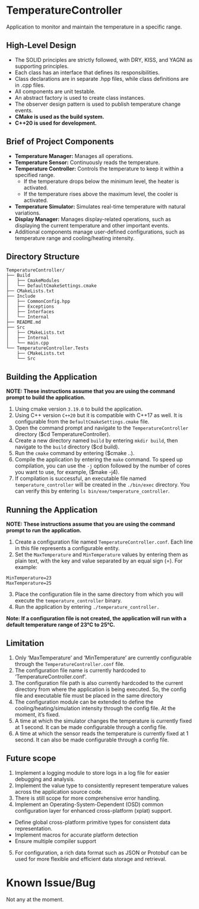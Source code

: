 # TemperatureController
Application to monitor and maintain the temperature in a specific range.

## High-Level Design
- The SOLID principles are strictly followed, with DRY, KISS, and YAGNI as supporting principles.
- Each class has an interface that defines its responsibilities.
- Class declarations are in separate .hpp files, while class definitions are in .cpp files.
- All components are unit testable.
- An abstract factory is used to create class instances.
- The observer design pattern is used to publish temperature change events.
- **CMake is used as the build system.**
- **C++20 is used for development.** 

## Brief of Project Components
- **Temperature Manager:** Manages all operations.
- **Temperature Sensor:** Continuously reads the temperature.
- **Temperature Controller:** Controls the temperature to keep it within a specified range.
  - If the temperature drops below the minimum level, the heater is activated.
  - If the temperature rises above the maximum level, the cooler is activated.
- **Temperature Simulator:** Simulates real-time temperature with natural variations.
- **Display Manager:** Manages display-related operations, such as displaying the current temperature and other important events.
- Additional components manage user-defined configurations, such as temperature range and cooling/heating intensity.

## Directory Structure
```
TemperatureController/
├── Build
│   ├── CmakeModules
│   └── DefaultCmakeSettings.cmake
├── CMakeLists.txt
├── Include
│   ├── CommonConfig.hpp
│   ├── Exceptions
│   ├── Interfaces
│   └── Internal
├── README.md
├── Src
│   ├── CMakeLists.txt
│   ├── Internal
│   └── main.cpp
└── TemperatureController.Tests
    ├── CMakeLists.txt
    └── Src
```

## Building the Application
**NOTE: These instructions assume that you are using the command prompt to build the application.**

1. Using cmake version `3.19.0` to build the application.
2. Using C++ version `C++20` but it is compatible with C++17 as well. It is configurable from the `DefaultCmakeSettings.cmake` file.
3. Open the command prompt and navigate to the `TemperatureController` directory ($cd TemperatureController).
4. Create a new directory named `build` by entering `mkdir build`, then navigate to the `build` directory ($cd build).
5. Run the `cmake` command by entering ($cmake ..).
6. Compile the application by entering the `make` command. To speed up compilation, you can use the `-j` option followed by the number of cores you want to use, for example, ($make -j4).
7. If compilation is successful, an executable file named `temperature_controller` will be created in the `./bin/exec` directory. You can verify this by entering `ls bin/exe/temperature_controller`.

## Running the Application
**NOTE: These instructions assume that you are using the command prompt to run the application.**

1. Create a configuration file named `TemperatureController.conf`. Each line in this file represents a configurable entity.
2. Set the `MaxTemperature` and `MinTemperature` values by entering them as plain text, with the key and value separated by an equal sign (=). For example:
```
MinTemperature=23
MaxTemperature=25
```
3. Place the configuration file in the same directory from which you will execute the `temperature_controller` binary.
4. Run the application by entering `./temperature_controller.`

**Note: If a configuration file is not created, the application will run with a default temperature range of 23°C to 25°C.**

## Limitation
1. Only ‘MaxTemperature’ and ‘MinTemperature’ are currently configurable through the `TemperatureController.conf` file.
2. The configuration file name is currently hardcoded to ‘TemperatureController.conf’.
3. The configuration file path is also currently hardcoded to the current directory from where the application is being executed. So, the config file and executable file must be placed in the same directory
4. The configuration module can be extended to define the cooling/heating/simulation intensity through the config file. At the moment, it’s fixed.
5. A time at which the simulator changes the temperature is currently fixed at 1 second. It can be made configurable through a config file.
6. A time at which the sensor reads the temperature is currently fixed at 1 second. It can also be made configurable through a config file.

## Future scope
1. Implement a logging module to store logs in a log file for easier debugging and analysis.
2. Implement the value type to consistently represent temperature values across the application source code.
3. There is still scope for more comprehensive error handling.
4. Implement an Operating-System-Dependent (OSD) common configuration layer for enhanced cross-platform (xplat) support.
  - Define global cross-platform primitive types for consistent data representation.
  - Implement macros for accurate platform detection
  - Ensure multiple compiler support
5. For configuration, a rich data format such as JSON or Protobuf can be used for more flexible and efficient data storage and retrieval.

# Known Issue/Bug
Not any at the moment.
